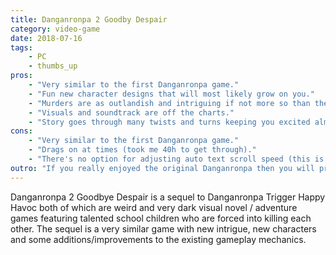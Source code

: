 ```yaml
---
title: Danganronpa 2 Goodby Despair
category: video-game
date: 2018-07-16
tags:
    - PC
    - thumbs_up
pros:
    - "Very similar to the first Danganronpa game."
    - "Fun new character designs that will most likely grow on you."
    - "Murders are as outlandish and intriguing if not more so than the first game."
    - "Visuals and soundtrack are off the charts."
    - "Story goes through many twists and turns keeping you excited almost constantly."
cons:
    - "Very similar to the first Danganronpa game."
    - "Drags on at times (took me 40h to get through)."
    - "There's no option for adjusting auto text scroll speed (this is a basic feature for any VNs)."
outro: "If you really enjoyed the original Danganronpa then you will probably enjoy the sequel to a certain degree. However I recommend taking a break in between your playthroughs of both games because they are very similar and playing 80h of Danganronpa in a row isn't a good way to die."
---
```

Danganronpa 2 Goodbye Despair is a sequel to Danganronpa Trigger Happy Havoc both of which are weird and very dark visual novel / adventure games featuring talented school children who are forced into killing each other. The sequel is a very similar game with new intrigue, new characters and some additions/improvements to the existing gameplay mechanics.
